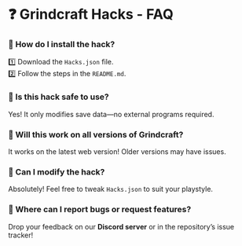 # ❓ Grindcraft Hacks - FAQ  

### 🔹 How do I install the hack?  
1️⃣ Download the `Hacks.json` file.  
2️⃣ Follow the steps in the `README.md`.  

### 🔹 Is this hack safe to use?  
Yes! It only modifies save data—no external programs required.  

### 🔹 Will this work on all versions of Grindcraft?  
It works on the latest web version! Older versions may have issues.  

### 🔹 Can I modify the hack?  
Absolutely! Feel free to tweak `Hacks.json` to suit your playstyle.  

### 🔹 Where can I report bugs or request features?  
Drop your feedback on our **Discord server** or in the repository’s issue tracker!  
